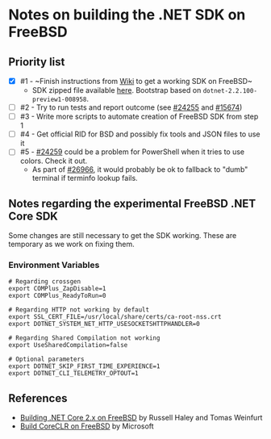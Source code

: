 # Notes on building the .NET SDK on FreeBSD

## Priority list

- [x] #1 - ~Finish instructions from [Wiki](https://github.com/dotnet/corefx/wiki/Building-.NET-Core--2.x-on-FreeBSD) to get a working SDK on FreeBSD~
  - SDK zipped file available [here](). Bootstrap based on `dotnet-2.2.100-preview1-008958`.
- [ ] #2 - Try to run tests and report outcome (see [#24255](https://github.com/dotnet/corefx/issues/24255) and [#15674](https://github.com/dotnet/coreclr/issues/15674))
- [ ] #3 - Write more scripts to automate creation of FreeBSD SDK from step 1
- [ ] #4 - Get official RID for BSD and possibly fix tools and JSON files to use it
- [ ] #5 - [#24259](https://github.com/dotnet/corefx/issues/24259) could be a problem for PowerShell when it tries to use colors. Check it out.
  - As part of [#26966](https://github.com/dotnet/corefx/issues/26966), it would probably be ok to fallback to "dumb" terminal if terminfo lookup fails.
  
## Notes regarding the experimental FreeBSD .NET Core SDK

Some changes are still necessary to get the SDK working. These are temporary as we work on fixing them.

### Environment Variables

```
# Regarding crossgen
export COMPlus_ZapDisable=1
export COMPlus_ReadyToRun=0

# Regarding HTTP not working by default
export SSL_CERT_FILE=/usr/local/share/certs/ca-root-nss.crt
export DOTNET_SYSTEM_NET_HTTP_USESOCKETSHTTPHANDLER=0

# Regarding Shared Compilation not working
export UseSharedCompilation=false

# Optional parameters
export DOTNET_SKIP_FIRST_TIME_EXPERIENCE=1
export DOTNET_CLI_TELEMETRY_OPTOUT=1
```

## References

- [Building .NET Core 2.x on FreeBSD](https://github.com/dotnet/corefx/wiki/Building-.NET-Core--2.x-on-FreeBSD) by Russell Haley and Tomas Weinfurt
- [Build CoreCLR on FreeBSD](https://github.com/dotnet/coreclr/blob/release/2.1/Documentation/building/freebsd-instructions.md) by Microsoft
